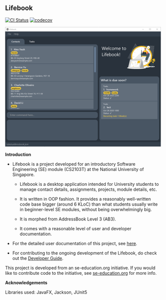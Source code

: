 ## Lifebook 
[![CI Status](https://github.com/AY2021S1-CS2103T-F12-4/tp/workflows/Java%20CI/badge.svg)](https://github.com/AY2021S1-CS2103T-F12-4/tp/actions) 
[![codecov](https://codecov.io/gh/AY2021S1-CS2103T-F12-4/tp/branch/master/graph/badge.svg)](https://codecov.io/gh/AY2021S1-CS2103T-F12-4/tp)

![Ui](docs/images/LifebookHomescreen.png)

**Introduction**

* Lifebook is a project developed for an introductory Software Engineering (SE) module (CS2103T) at the National University of Singapore.

    * Lifebook is a desktop application intended for University students to  manage contact details, assignments, projects, module details, etc.

    * It is written in OOP fashion. It provides a reasonably well-written code base bigger (around 6 KLoC) than what students usually write in beginner-level SE modules, without being overwhelmingly big.

    * It is morphed from AddressBook Level 3 (AB3).

    * It comes with a reasonable level of user and developer documentation.

* For the detailed user documentation of this project, see [here](https://github.com/AY2021S1-CS2103T-F12-4/tp/blob/master/docs/UserGuide.md).

* For contributing to the ongoing development of the Lifebook, do check out the [Developer Guide](https://github.com/AY2021S1-CS2103T-F12-4/tp/blob/master/docs/DeveloperGuide.md).

This project is developed from an se-education.org initiative. If you would like to contribute code to the initiative, see [se-education.org](https://se-education.org#https://se-education.org/#contributing) for more info.

**Acknowledgements**

Libraries used: JavaFX, Jackson, JUnit5
